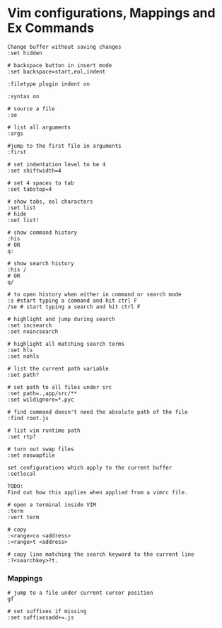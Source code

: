 # Vim configurations, Mappings and Ex Commands

```text
Change buffer without saving changes
:set hidden
```

```text
# backspace button in insert mode
:set backspace=start,eol,indent
```

```text
:filetype plugin indent on
```

```text
:syntax on
```

```text
# source a file
:so 
```

```text
# list all arguments
:args
```

```text
#jump to the first file in arguments
:first
```

```text
# set indentation level to be 4
:set shiftwidth=4
```

```text
# set 4 spaces to tab
:set tabstop=4
```

```text
# show tabs, eol characters
:set list
# hide
:set list!
```

```text
# show command history
:his
# OR
q:

# show search history
:his /
# OR
q/

# to open history when either in command or search mode
:s #start typing a command and hit ctrl F
/se # start typing a search and hit ctrl F
```

```text
# highlight and jump during search
:set incsearch
:set noincsearch

# highlight all matching search terms
:set hls
:set nohls
```

```text
# list the current path variable
:set path?

# set path to all files under src
:set path=.,app/src/**
:set wildignore=*.pyc

# find command doesn't need the absolute path of the file
:find root.js

# list vim runtime path
:set rtp?
```

```text
# turn out swap files
:set noswapfile
```

```text
set configurations which apply to the current buffer
:setlocal

TODO:
Find out how this applies when applied from a vimrc file.
```

```text
# open a terminal inside VIM
:term
:vert term
```

```text
# copy
:<range>co <address>
:<range>t <address>

# copy line matching the search keyword to the current line
:?<searchkey>?t.
```

### Mappings

```text
# jump to a file under current cursor position
gf

# set suffixes if missing
:set suffixesadd+=.js
```

